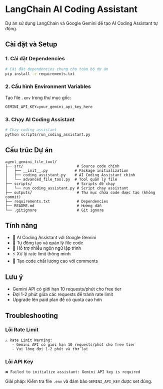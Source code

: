 # LangChain AI Coding Assistant

Dự án sử dụng LangChain và Google Gemini để tạo AI Coding Assistant tự động.

## Cài đặt và Setup

### 1. Cài đặt Dependencies

```bash
# Cài đặt dependencies chung cho toàn bộ dự án
pip install -r requirements.txt
```

### 2. Cấu hình Environment Variables

Tạo file `.env` trong thư mục gốc:

```env
GEMINI_API_KEY=your_gemini_api_key_here
```

### 3. Chạy AI Coding Assistant

```bash
# Chạy coding assistant
python scripts/run_coding_assistant.py
```

## Cấu trúc Dự án

```
agent_gemini_file_tool/
├── src/                        # Source code chính
│   ├── __init__.py            # Package initialization
│   ├── coding_assistant.py    # AI Coding Assistant chính
│   └── advanced_file_tool.py  # Tool quản lý file
├── scripts/                    # Scripts để chạy
│   └── run_coding_assistant.py # Script chạy assistant
├── outputs/                    # Thư mục chứa code được tạo (không commit)
├── requirements.txt            # Dependencies
├── README.md                   # Hướng dẫn
└── .gitignore                  # Git ignore
```

## Tính năng

- 🤖 AI Coding Assistant với Google Gemini
- 📁 Tự động tạo và quản lý file code
- 🔧 Hỗ trợ nhiều ngôn ngữ lập trình
- ⚡ Xử lý rate limit thông minh
- 📝 Tạo code chất lượng cao với comments

## Lưu ý

- Gemini API có giới hạn 10 requests/phút cho free tier
- Đợi 1-2 phút giữa các requests để tránh rate limit
- Upgrade lên paid plan để có quota cao hơn

## Troubleshooting

### Lỗi Rate Limit
```
⚠️ Rate Limit Warning:
   - Gemini API có giới hạn 10 requests/phút cho free tier
   - Vui lòng đợi 1-2 phút và thử lại
```

### Lỗi API Key
```
❌ Failed to initialize assistant: Gemini API key is required
```
Giải pháp: Kiểm tra file `.env` và đảm bảo `GEMINI_API_KEY` được set đúng. 